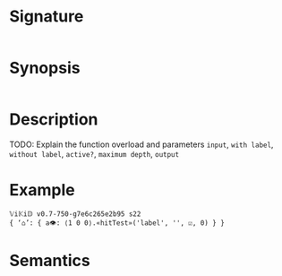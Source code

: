 # Signature
```vikid-signature
```

# Synopsis
```vikid-synopsis
```

# Description
TODO: Explain the function overload and parameters `input`, `with label`, `without label`, `active?`, `maximum depth`, `output`

# Example
```vikid-script
𝕍i𝕂i𝔻 v0.7-750-g7e6c265e2b95 s22
{ ‘⌂’: { a👁: ⟨1 0 0⟩.«hitTest»('label', '', ☑, 0) } }
```




# Semantics

